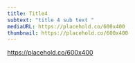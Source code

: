 ```yaml
---
title: Title4
subtext: "title 4 sub text "
mediaURL: https://placehold.co/600x400
thumbnail: https://placehold.co/600x400
---
```

https://placehold.co/600x400
